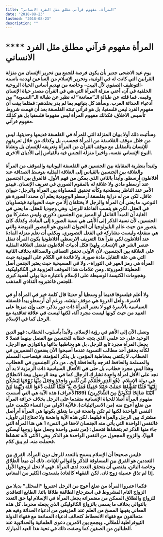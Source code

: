 ```yaml
---
title: "المرأة، مفهوم قرآني مطلق مثل الفرد الانساني"
date: "2018-08-23"
lastmod: "2018-08-23"
description: ""
---
```

# **** **المرأة مفهوم قرآني مطلق مثل الفرد الانساني**

### يوم عيد الاضحى جدير بأن يكون فرصة للجمع بين تحرير الإنسان من منزلة القرابين التي كانت له في الوثنية، وتحرير الإسلام من الساعين لهدمه باسمه -التوظيف الصفوي لآل البيت- وخاصة من تهديم أساس الحياة الروحية الخلقية في آن، أعني منزلة المرأة التي هي في القرآن مصدر حياة الإنسان وقيمه. فما قلته عن طبالة الـ”ممانعة” له نظير عن طبالة الـ”النسوية” بين أدعياء الحداثة العرب. وسأهد كل بنيانهم بما لم يدر بخلدهم: فمثلما بينت أن مفهوم الفرد ليس فلسفيا، بل هو قرآني تبنته الفلسفة بعد أن فهمت شروط تأسيس الاخلاق، فكذلك مفهوم المرأة ليس مفهوما فلسفيا بل هو كذلك مفهوم قرآني.

### وسأثبت ذلك أولا ببيان المنزلة التي للمرأة في الفلسفة قديمها وحديثها، ليس من خلال موقف الفلاسفة من المرأة فحسب، بل وكذلك من خلال تعريفهم للإنسان بالمقابل مع موقف القرآن من المرأة وتعريفه للإنسان بل ونشأة النوع الإنساني نفسه، واخيرا منزلة الجنس فيه بالقياس إلى الأديان الاخرى.

### ولنبدأ بنظرية المقابلة بين الجنسين في الفلسفة اليونانية والموقف من المرأة والعلاقة بين الجنسين بالقياس إلى العلاقة المثلية بتوسط الصداقة عند أفلاطون أرسطو. وأبدأ بالثاني الذي يمكن من فهم الأول. فالفرق بين الجنسين عند أرسطو مادي ولا علاقة له بالمقوم الصوري في تعريف الإنسان. فيبدو الأمر عند الناظر بسطحية وكأنه تحقيق للمساواة بين المرأة والرجل: حيوان عاقل. لكن من له دراية بفلسفة أرسطو الوجودية يعلم أن محدد الصورة هو النوعي، ما يعني أن المرأة والرجل لا يختلفان إلّا من حيث الحيوانية فيتساويان في العقل. لكن هو ينسب الفاعلة للرجل، وهي وجوديا للعقل. ما يعني في الغاية أن المبدأ الفاعل أو المميز بين الجنسين ذكوري وليس مشتركا بين الجنسين، لأن نسبة الذكر إلى الأنثى هي نسبة الصورة إلى المادة، وكذلك كان يتصور من حيث عالم البايولوجيا أن الحيوان المنوي هو المصور للبويضة والتي هي منفعلة وليست مشاركة في الفعل التصويري. ويكفي أن نعلم منزلة المادة عند أفلاطون لكي نقرأ هذا التعريف الارسطي أفلاطونيا بكون المرأة تمثل عنصر الشر في الإنسان. ولهذا فكل أدبيات أفلاطون تفضل العلاقة المثلية على العلاقة بين الجنسين، لأن الأولى تحقق التصافي والصداقة بخلاف الثانية التي هي علة التقابل مادة صورة. ولا فائدة في الكلام على اليهودية حيث المرأة هي رمز العهر في التوراة-. ولا في المسيحية حيث يعتبر الجنس أصل الخطيئة الموروثة. ومن علامات هذا الموقف العزوبية في الكاثوليكية، وهجومات الكنيسة الوسيطة على الإسلام باعتباره دينا يولي أهمية كبرى للجنس فاعتبروه التذاذي المذهب.

### ولا أعلم فيلسوفا قديما أو وسطيا أو حديثا قال كلمة خير في المرأة أو في الاسرة، ولعل الذروة هي موقف نيتشه. ورغم أن أرسطو يبدأ فلسفته السياسية بالأسرة فهو لا يعتبر المرأة ذات دور يذكر، حتى وإن ميزها على العبيد من حيث كونها ليست مجرد آلة، لكنها ليست في علاقة تعاقدية مع الرجل كما في الإسلام.

### ونصل الآن إلى الأهم في رؤية الإسلام. ولأبدأ بأسلوب الخطاب: فهو الدين الوحيد على حد علمي الذي يتجه خطابه للجنسين مع الفصل بينهما فصلا لا يجعل المرأة مجرد تابع للرجل، بل هو يخاطبها بذاتها وبالتوازي مع الرجل، لكأنه يحقق أحد مطالب النسوية عندما أصبحوا الآن يضعون الضميرين في الخطاب. لا يكتفي بمخاطبة المؤمن، بل يذكر المؤمنة، فيتصاحب المسلم والمسلمة والحافظ لفرجه والحافظة إلخ.. من ذكر الجنسين في الخطاب. وهذا ليس مجرد خطاب، بل حتى في الأفعال السياسية ذات الرمزية لا بد أن نجد على الأقل امرأة واحدة تشارك الرجال كما في بيعة الرسول بيعة الانطلاق في دولة الإسلام. {هُوَ الَّذِي خَلَقَكُم مِّن نَّفْسٍ وَاحِدَةٍ وَجَعَلَ مِنْهَا زَوْجَهَا لِيَسْكُنَ إِلَيْهَا ۖ فَلَمَّا تَغَشَّاهَا حَمَلَتْ حَمْلًا خَفِيفًا فَمَرَّتْ بِهِ ۖ فَلَمَّا أَثْقَلَت دَّعَوَا اللَّهَ رَبَّهُمَا لَئِنْ آتَيْتَنَا صَالِحًا لَّنَكُونَنَّ مِنَ الشَّاكِرِينَ} (189الأعراف) هذه الآية هي التي أسست مفهوم المرأة أصلا للحياة الإنسانية متقدما على الرجل بخلاف خرافة المرأة من ضلع أعوج منه (من الاسرائيليات). فالآية الاولى من النساء تكلمت على النفس الواحدة لكنها لم تكن واضحة في ما يتعلق بكونها هي المرأة أم أصل مشترك بين الرجل والمرأة قبلهما. لكن هذه الآية واضحة ولا تحتاج إلى تأويل، فالنفس الواحدة التي يأتي منه الجنسان لاحقا في النسء 1 هي هنا المرأة التي جاء منها الذكر ثم يتغشاها فتحمل: {من نفس واحدة وجعل منها زوجها ليسكن اليها}. والزوج المجعول من النفس الواحدة هو الذكر وهي الأنثى لأنه تغشاها فحملت منه. لم يبق كلام.

### فليس صحيحا أن الإسلام يسمح بالتعدد للرجل دون المرأة. الفرق بين التعددين هو الفرق بين المساوقة للذكر والتوالي للإناث. ذلك أن مبدأ الطلاق وخاصة البائن، يقتضي أن يتحقق التعدد لدى المرأة. فهي لا تحل لزوجها الأول إذا لم تذق عسيلة زوج ثان. لكن الفقهاء كالعادة يفسدون الكثير من المعاني.

### فكما اعتبروا المرأة من ضلع أعوج من الرجل اعتبروا “المحلل” بديلا من الزواج التام المشروط في استرجاع الطالقة طلاقا بائنا. الطابع التعاقدي للزواج والطلاق الممكن من مضمراته يجعل المرأة في الإسلام لها حق التعدد بالتوالي بخلاف ما يسمى بالزواج الكاثوليكي الذي يجعله محرما. كل هذه المعاني يغيبها المسخ من العلم عند المزيفين من أدعياء الحداثة وفيه هم متحالفون مع فقهاء الانحطاط كتحالف ادعياء الممانعة مع فقهاء الدولة الثيوقراطية للملالي. ويجمع بين الامرين دعوى العلمانية والحداثوية عند الطبالين من الصفين كما وصفت ذلك في تحية هذا العيد المبارك.

###
